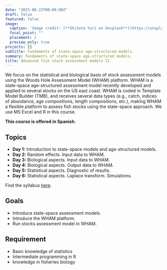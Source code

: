 ```yaml
---
date: "2023-08-23T00:00:00Z"
draft: false
featured: false
image:
  caption: 'Image credit: [**Shitota Yuri on Unsplash**](https://unsplash.com/photos/p0hDztR46cw)'
  focal_point: ""
  placement: 2
  preview_only: true
projects: []
subtitle: Fundaments of state-space age-structured models.
summary: Fundaments of state-space age-structured models.
title: Advanced fish stock assessment models II
---
```


We focus on the statistical and biological basis of stock assessment models using the Woods Hole Assessment Model (WHAM) platform. WHAM is a state-space age-structured assessment model recently developed and applied to several stocks on the US east coast. WHAM is coded in Template Model Builder (TMB), and receives several data types (e.g., catch, indices of abundance, age compositions, length compositions, etc.), making WHAM a flexible platform to assess fish stocks using the state-space approach. We use MS Excel and R in this course.

**This course is offered in Spanish.**

## Topics 

- **Day 1:** Introduction to state-space models and age-structured models.
- **Day 2:** Random effects. Input data to WHAM.
- **Day 3:** Biological aspects. Input data to WHAM.
- **Day 4:** Biological aspects. Output data to WHAM.
- **Day 5:** Statistical aspects. Diagnostic of results.
- **Day 6:** Statistical aspects. Laplace transform. Simulations.

Find the syllabus [here](https://cousteau-group.com/cursos/modelos_avanzados_evaluacion_ii/).

## Goals

- Introduce state-space assessment models.
- Introduce the WHAM platform.
- Run stocks assessment model in WHAM.

## Requirement

* Basic knowledge of statistics
* Intermediate programming in R
* knowledge in fisheries biology
